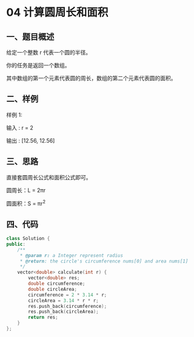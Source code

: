 # 04 计算圆周长和面积
## 一、题目概述

给定一个整数 r 代表一个圆的半径。

你的任务是返回一个数组。

其中数组的第一个元素代表圆的周长，数组的第二个元素代表圆的面积。

## 二、样例
样例 1:

输入 : r = 2

输出 : [12.56, 12.56]

## 三、思路
直接套圆周长公式和面积公式即可。

圆周长：L = 2πr

圆面积：S = πr<sup>2</sup>

## 四、代码
```cpp
class Solution {
public:
    /**
     * @param r: a Integer represent radius
     * @return: the circle's circumference nums[0] and area nums[1]
     */
    vector<double> calculate(int r) {
        vector<double> res;
        double circumference;
        double circleArea;
        circumference = 2 * 3.14 * r;
        circleArea = 3.14 * r * r;
        res.push_back(circumference);
        res.push_back(circleArea);
        return res;
    }
};
```